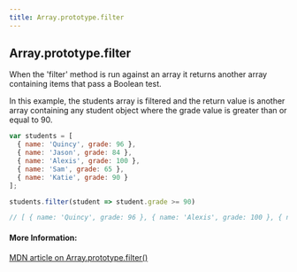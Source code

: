 ```yaml
---
title: Array.prototype.filter
---
```

## Array.prototype.filter

When the 'filter' method is run against an array it returns another array containing items that pass a Boolean test.

In this example, the students array is filtered and the return value is another array containing any student object where the grade value is greater than or equal to 90.

```javascript
var students = [
  { name: 'Quincy', grade: 96 },
  { name: 'Jason', grade: 84 },
  { name: 'Alexis', grade: 100 },
  { name: 'Sam', grade: 65 },
  { name: 'Katie', grade: 90 }
];

students.filter(student => student.grade >= 90)

// [ { name: 'Quincy', grade: 96 }, { name: 'Alexis', grade: 100 }, { name: 'Katie', grade: 90 } ]
```

#### More Information:
[MDN article on Array.prototype.filter()](https://developer.mozilla.org/en-US/docs/Web/JavaScript/Reference/Global_Objects/Array/filter)
